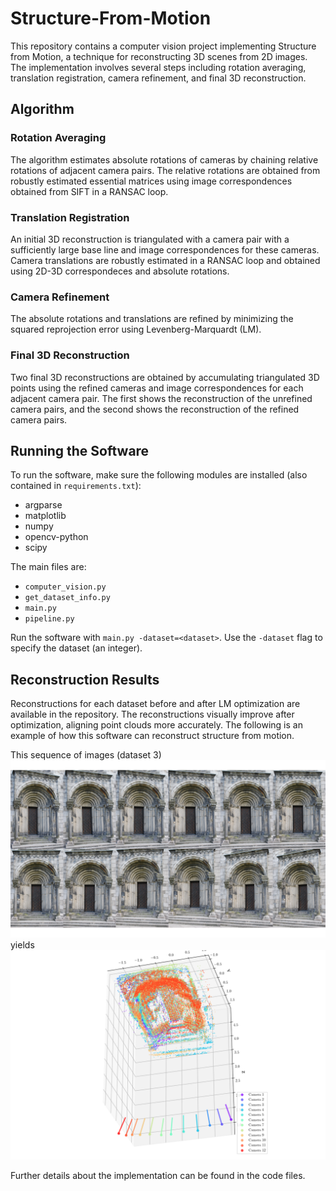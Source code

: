 # Structure-From-Motion

This repository contains a computer vision project implementing Structure from Motion, a technique for reconstructing 3D scenes from 2D images. The implementation involves several steps including rotation averaging, translation registration, camera refinement, and final 3D reconstruction.

## Algorithm

### Rotation Averaging
The algorithm estimates absolute rotations of cameras by chaining relative rotations of adjacent camera pairs. The relative rotations are obtained from robustly estimated essential matrices using image correspondences obtained from SIFT in a RANSAC loop.

### Translation Registration
An initial 3D reconstruction is triangulated with a camera pair with a sufficiently large base line and image correspondences for these cameras. Camera translations are robustly estimated in a RANSAC loop and obtained using 2D-3D correspondeces and absolute rotations.

### Camera Refinement
The absolute rotations and translations are refined by minimizing the squared reprojection error using Levenberg-Marquardt (LM).

### Final 3D Reconstruction
Two final 3D reconstructions are obtained by accumulating triangulated 3D points using the refined cameras and image correspondences for each adjacent camera pair. The first shows the reconstruction of the unrefined camera pairs, and the second shows the reconstruction of the refined camera pairs.

## Running the Software

To run the software, make sure the following modules are installed (also contained in `requirements.txt`):
- argparse
- matplotlib
- numpy
- opencv-python
- scipy

The main files are:
- `computer_vision.py`
- `get_dataset_info.py`
- `main.py`
- `pipeline.py`

Run the software with `main.py -dataset=<dataset>`. Use the `-dataset` flag to specify the dataset (an integer).

## Reconstruction Results

Reconstructions for each dataset before and after LM optimization are available in the repository. The reconstructions visually improve after optimization, aligning point clouds more accurately. The following is an example of how this software can reconstruct structure from motion.

This sequence of images (dataset 3)
![](https://github.com/erik-norlin/Structure-From-Motion/blob/main/reconstruction-plots/dataset_3_joined.png?raw=true)
yields
![](https://github.com/erik-norlin/Structure-From-Motion/blob/main/reconstruction-plots/dataset_2_after_LM_2.png?raw=true)

Further details about the implementation can be found in the code files.
